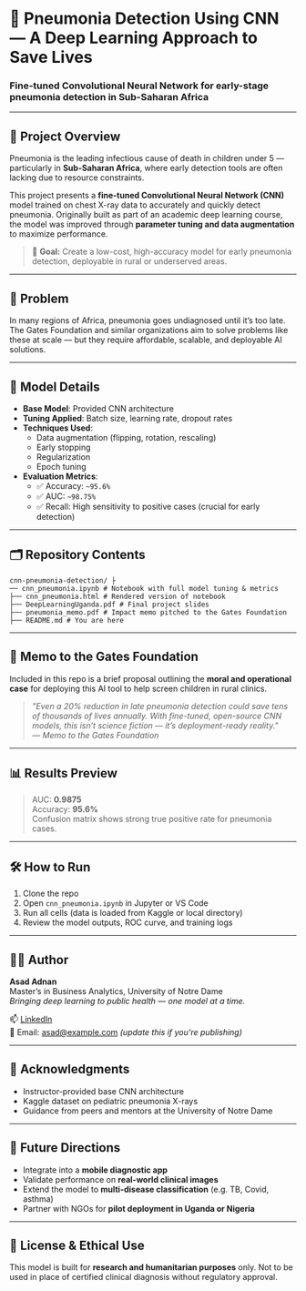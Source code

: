 # 🧠 Pneumonia Detection Using CNN — A Deep Learning Approach to Save Lives

### Fine-tuned Convolutional Neural Network for early-stage pneumonia detection in Sub-Saharan Africa

---

## 📌 Project Overview

Pneumonia is the leading infectious cause of death in children under 5 — particularly in **Sub-Saharan Africa**, where early detection tools are often lacking due to resource constraints.

This project presents a **fine-tuned Convolutional Neural Network (CNN)** model trained on chest X-ray data to accurately and quickly detect pneumonia. Originally built as part of an academic deep learning course, the model was improved through **parameter tuning and data augmentation** to maximize performance.

> 🎯 **Goal:** Create a low-cost, high-accuracy model for early pneumonia detection, deployable in rural or underserved areas.

---

## 🧪 Problem

In many regions of Africa, pneumonia goes undiagnosed until it’s too late. The Gates Foundation and similar organizations aim to solve problems like these at scale — but they require affordable, scalable, and deployable AI solutions.

---

## 🧠 Model Details

- **Base Model**: Provided CNN architecture
- **Tuning Applied**: Batch size, learning rate, dropout rates
- **Techniques Used**:  
  - Data augmentation (flipping, rotation, rescaling)  
  - Early stopping  
  - Regularization  
  - Epoch tuning  
- **Evaluation Metrics**:  
  - ✅ Accuracy: `~95.6%`  
  - ✅ AUC: `~98.75%`  
  - ✅ Recall: High sensitivity to positive cases (crucial for early detection)

---

## 🗂️ Repository Contents
```
cnn-pneumonia-detection/ ├
── cnn_pneumonia.ipynb # Notebook with full model tuning & metrics 
├── cnn_pneumonia.html # Rendered version of notebook 
├── DeepLearningUganda.pdf # Final project slides 
├── pneumonia_memo.pdf # Impact memo pitched to the Gates Foundation 
├── README.md # You are here
```


---

## 📄 Memo to the Gates Foundation

Included in this repo is a brief proposal outlining the **moral and operational case** for deploying this AI tool to help screen children in rural clinics.

> _"Even a 20% reduction in late pneumonia detection could save tens of thousands of lives annually. With fine-tuned, open-source CNN models, this isn’t science fiction — it’s deployment-ready reality."_  
> — *Memo to the Gates Foundation*

---

## 📊 Results Preview

> AUC: **0.9875**  
> Accuracy: **95.6%**  
> Confusion matrix shows strong true positive rate for pneumonia cases.

---

## 🛠️ How to Run

1. Clone the repo
2. Open `cnn_pneumonia.ipynb` in Jupyter or VS Code
3. Run all cells (data is loaded from Kaggle or local directory)
4. Review the model outputs, ROC curve, and training logs

---

## 👨‍💻 Author

**Asad Adnan**  
Master’s in Business Analytics, University of Notre Dame  
*Bringing deep learning to public health — one model at a time.*

📫 [LinkedIn](https://www.linkedin.com/in/asadadnan)  
📧 Email: asad@example.com *(update this if you're publishing)*

---

## 🤝 Acknowledgments

- Instructor-provided base CNN architecture
- Kaggle dataset on pediatric pneumonia X-rays
- Guidance from peers and mentors at the University of Notre Dame

---

## 🧭 Future Directions

- Integrate into a **mobile diagnostic app**
- Validate performance on **real-world clinical images**
- Extend the model to **multi-disease classification** (e.g. TB, Covid, asthma)
- Partner with NGOs for **pilot deployment in Uganda or Nigeria**

---

## 📢 License & Ethical Use

This model is built for **research and humanitarian purposes** only. Not to be used in place of certified clinical diagnosis without regulatory approval.

